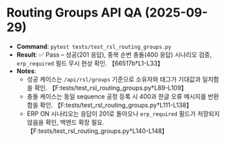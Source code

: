 # Routing Groups API QA (2025-09-29)

- **Command**: `pytest tests/test_rsl_routing_groups.py`
- **Result**: ✅ Pass – 성공(201 응답), 중복 순번 충돌(400 응답) 시나리오 검증, `erp_required` 필드 무시 현상 확인. 【66517b†L1-L33】
- **Notes**:
  - 성공 케이스는 `/api/rsl/groups` 기준으로 소유자와 태그가 기대값과 일치함을 확인. 【F:tests/test_rsl_routing_groups.py†L89-L109】
  - 충돌 케이스는 동일 sequence 공정 등록 시 400과 한글 오류 메시지를 반환함을 확인. 【F:tests/test_rsl_routing_groups.py†L111-L138】
  - ERP ON 시나리오는 응답이 201로 돌아오나 `erp_required` 필드가 저장되지 않음을 확인, 백엔드 확장 필요. 【F:tests/test_rsl_routing_groups.py†L140-L148】
